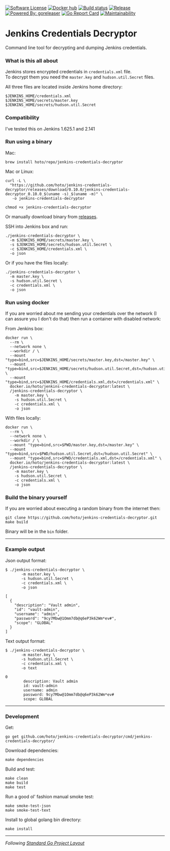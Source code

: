 [![Software License](https://img.shields.io/badge/license-MIT-brightgreen.svg?style=flat-square)](/LICENSE)
[![Docker hub](https://images.microbadger.com/badges/image/hoto/jenkins-credentials-decryptor.svg)](https://microbadger.com/images/hoto/jenkins-credentials-decryptor "Get your own image badge on microbadger.com")
[![Build status](https://github.com/hoto/jenkins-credentials-decryptor/workflows/Test/badge.svg?branch=master)](https://github.com/hoto/jenkins-credentials-decryptor/actions)
[![Release](https://img.shields.io/github/release/hoto/jenkins-credentials-decryptor.svg?style=flat-square)](https://github.com/hoto/jenkins-credentials-decryptor/releases/latest)
[![Powered By: goreleaser](https://img.shields.io/badge/powered%20by-goreleaser-green.svg?style=flat-square)](https://github.com/goreleaser/goreleaser)
[![Go Report Card](https://goreportcard.com/badge/github.com/hoto/jenkins-credentials-decryptor)](https://goreportcard.com/report/github.com/hoto/jenkins-credentials-decryptor)
[![Maintainability](https://api.codeclimate.com/v1/badges/27f61a82b9a5589f1a07/maintainability)](https://codeclimate.com/github/hoto/jenkins-credentials-decryptor/maintainability)
# Jenkins Credentials Decryptor

Command line tool for decrypting and dumping Jenkins credentials.

### What is this all about

Jenkins stores encrypted credentials in `credentials.xml` file.  
To decrypt them you need the `master.key` and `hudson.util.Secret` files.  

All three files are located inside Jenkins home directory:

    $JENKINS_HOME/credentials.xml 
    $JENKINS_HOME/secrets/master.key
    $JENKINS_HOME/secrets/hudson.util.Secret

### Compatibility

I've tested this on Jenkins 1.625.1 and 2.141

### Run using a binary

Mac:

    brew install hoto/repo/jenkins-credentials-decryptor

Mac or Linux:

    curl -L \
      "https://github.com/hoto/jenkins-credentials-decryptor/releases/download/0.10.0/jenkins-credentials-decryptor_0.10.0_$(uname -s)_$(uname -m)" \
       -o jenkins-credentials-decryptor

    chmod +x jenkins-credentials-decryptor
    
Or manually download binary from [releases](https://github.com/hoto/jenkins-credentials-decryptor/releases).

SSH into Jenkins box and run:

    ./jenkins-credentials-decryptor \
      -m $JENKINS_HOME/secrets/master.key \
      -s $JENKINS_HOME/secrets/hudson.util.Secret \
      -c $JENKINS_HOME/credentials.xml \
      -o json
      
Or if you have the files locally:

    ./jenkins-credentials-decryptor \
      -m master.key \
      -s hudson.util.Secret \
      -c credentials.xml \
      -o json
      
### Run using docker
    
If you are worried about me sending your credentials over the network (I can assure you I don't do that) 
then run a container with disabled network:

From Jenkins box:

    docker run \
      --rm \
      --network none \
      --workdir / \
      --mount "type=bind,src=$JENKINS_HOME/secrets/master.key,dst=/master.key" \
      --mount "type=bind,src=$JENKINS_HOME/secrets/hudson.util.Secret,dst=/hudson.util.Secret" \
      --mount "type=bind,src=$JENKINS_HOME/credentials.xml,dst=/credentials.xml" \
      docker.io/hoto/jenkins-credentials-decryptor:latest \
      /jenkins-credentials-decryptor \
        -m master.key \
        -s hudson.util.Secret \
        -c credentials.xml \
        -o json

With files locally:

    docker run \
      --rm \
      --network none \
      --workdir / \
      --mount "type=bind,src=$PWD/master.key,dst=/master.key" \
      --mount "type=bind,src=$PWD/hudson.util.Secret,dst=/hudson.util.Secret" \
      --mount "type=bind,src=$PWD/credentials.xml,dst=/credentials.xml" \
      docker.io/hoto/jenkins-credentials-decryptor:latest \
      /jenkins-credentials-decryptor \
        -m master.key \
        -s hudson.util.Secret \
        -c credentials.xml \
        -o json
        
### Build the binary yourself

If you are worried about executing a random binary from the internet then:

    git clone https://github.com/hoto/jenkins-credentials-decryptor.git
    make build
    
Binary will be in the `bin` folder.

---

### Example output

Json output format:

    $ ./jenkins-credentials-decryptor \
           -m master.key \
           -s hudson.util.Secret \
           -c credentials.xml \
           -o json
          
    [
      {
        "description": "Vault admin",
        "id": "vault-admin",
        "username": "admin",
        "password": "9cy7Mbw@1Omm7db@q6eP3k62Wm*ev#",
        "scope": "GLOBAL"
      }
    ]

Text output format:
 
    $ ./jenkins-credentials-decryptor \
           -m master.key \
           -s hudson.util.Secret \
           -c credentials.xml \
           -o text
          
    0
            description: Vault admin
            id: vault-admin
            username: admin
            password: 9cy7Mbw@1Omm7db@q6eP3k62Wm*ev#
            scope: GLOBAL

---
 
### Development

Get:

    go get github.com/hoto/jenkins-credentials-decryptor/cmd/jenkins-credentials-decryptor/

Download dependencies:

    make dependencies

Build and test:

    make clean
    make build
    make test
    
Run a good ol' fashion manual smoke test:

    make smoke-test-json
    make smoke-test-text

Install to global golang bin directory:

    make install

---
_Following_ [_Standard Go Project Layout_](https://github.com/golang-standards/project-layout)
